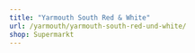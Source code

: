 ```yaml
---
title: "Yarmouth South Red & White"
url: /yarmouth/yarmouth-south-red-und-white/
shop: Supermarkt
---
```

